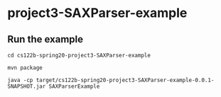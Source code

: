 # project3-SAXParser-example

## Run the example

`cd cs122b-spring20-project3-SAXParser-example`

`mvn package`

`java -cp target/cs122b-spring20-project3-SAXParser-example-0.0.1-SNAPSHOT.jar SAXParserExample`
